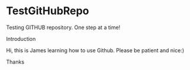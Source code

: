 # TestGitHubRepo
Testing GITHUB repository. One step at a time! 

Introduction

Hi, this is James learning how to use Github. Please be patient and nice:)

Thanks 
